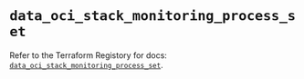 # `data_oci_stack_monitoring_process_set`

Refer to the Terraform Registory for docs: [`data_oci_stack_monitoring_process_set`](https://registry.terraform.io/providers/oracle/oci/6.18.0/docs/data-sources/stack_monitoring_process_set).
